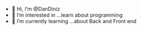 - 👋 Hi, I’m @DanDiniz
- 👀 I’m interested in ...learn about programming
- 🌱 I’m currently learning ...about Back and Front end



<!---
DanDiniz/DanDiniz is a ✨ special ✨ repository because its `README.md` (this file) appears on your GitHub profile.
You can click the Preview link to take a look at your changes.
--->
